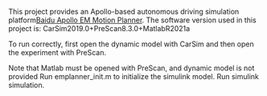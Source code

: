 This project provides an Apollo-based autonomous driving simulation platform[Baidu Apollo EM Motion Planner](/https://arxiv.org/pdf/1807.08048.pdf).
The software version used in this project is: CarSim2019.0+PreScan8.3.0+MatlabR2021a


To run correctly, first open the dynamic model with CarSim and then open the experiment with PreScan.

Note that Matlab must be opened with PreScan, and dynamic model is not provided
Run emplanner_init.m to initialize the simulink model.
Run simulink simulation.
